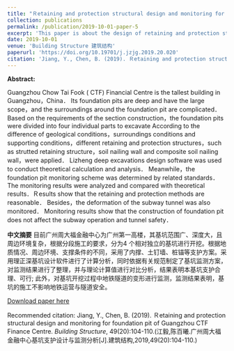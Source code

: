 ```yaml
---
title: "Ｒetaining and protection structural design and monitoring for foundation pit of Guangzhou CTF Finance Centre<br />广州周大福金融中心基坑支护设计与监测分析"
collection: publications
permalink: /publication/2019-10-01-paper-5
excerpt: 'This paper is about the design of retaining and protection structures for Guangzhou CTF Finance Centre<br />本论文是关于广州周大福金融中心的基坑支护设计'
date: 2019-10-01
venue: 'Building Structure 建筑结构'
paperurl: 'https://doi.org/10.19701/j.jzjg.2019.20.020'
citation: 'Jiang, Y., Chen, B. (2019). Ｒetaining and protection structural design and monitoring for foundation pit of Guangzhou CTF Finance Centre. <i>Building Structure</i>, 49(20):104-110.<br />(江毅,陈百曦.广州周大福金融中心基坑支护设计与监测分析[J].建筑结构,2019,49(20):104-110.)'
---
```

**Abstract:**

Guangzhou Chow Tai Fook ( CTF) Financial Centre is the tallest building in Guangzhou，China． Its foundation pits are deep and have the large scope，and the surroundings around the foundation pit are complicated． Based on the requirements of the section construction，the foundation pits were divided into four individual parts to excavate According to the difference of geological conditions，surroundings conditions and supporting conditions，different retaining and protection structures，such as strutted retaining structure，soil nailing wall and composite soil nailing wall，were applied． Lizheng deep excavations design software was used to conduct theoretical calculation and analysis． Meanwhile，the foundation pit monitoring scheme was determined by related standards． The monitoring results were analyzed and compared with theoretical results．Ｒesults show that the retaining and protection methods are reasonable． Besides，the deformation of the subway tunnel was also monitored． Monitoring results show that the construction of foundation pit does not affect the subway operation and tunnel safety．

**中文摘要**
目前广州周大福金融中心为广州第一高楼，其基坑范围广、深度大，且周边环境复杂，根据分段施工的要求，分为4 个相对独立的基坑进行开挖。根据地质情况、周边环境、支撑条件的不同，采用了内撑、土钉墙、桩锚等支护方案。采用理正深基坑设计软件进行了计算分析，同时依据有关规范制定了基坑监测方案，对监测结果进行了整理，并与理论计算值进行对比分析，结果表明本基坑支护合理、可行; 此外，对基坑开挖过程中地铁隧道的变形进行监测，监测结果表明，基坑的施工不影响地铁运营与隧道安全。

[Download paper here](http://baixi-chen.github.io/files/广州周大福金融中心基坑支护设计与监测分析_江毅.pdf)

Recommended citation: Jiang, Y., Chen, B. (2019). Ｒetaining and protection structural design and monitoring for foundation pit of Guangzhou CTF Finance Centre. <i>Building Structure</i>, 49(20):104-110.(江毅,陈百曦.广州周大福金融中心基坑支护设计与监测分析[J].建筑结构,2019,49(20):104-110.)
